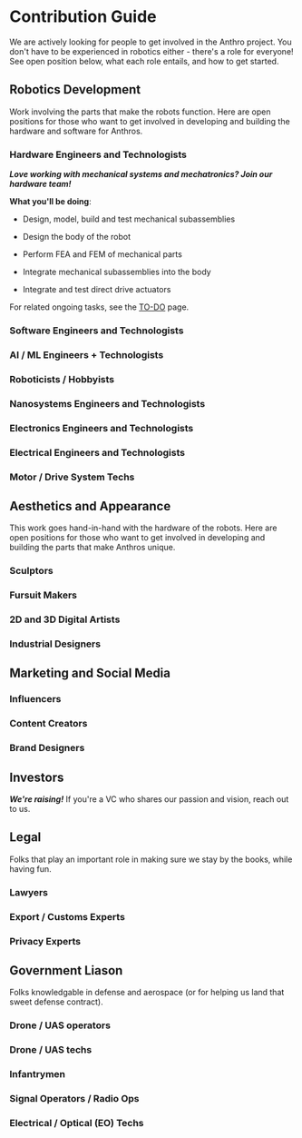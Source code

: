 # Contribution Guide

We are actively looking for people to get involved in the Anthro project. You don't have to be experienced in robotics either - there's a role for everyone! See open position below, what each role entails, and how to get started. 

## Robotics Development

Work involving the parts that make the robots function. Here are open positions for those who want to get involved in developing and building the hardware and software for Anthros. 

### Hardware Engineers and Technologists

***Love working with mechanical systems and mechatronics? Join our hardware team!***

**What you'll be doing**: 

- Design, model, build and test mechanical subassemblies 

- Design the body of the robot 

- Perform FEA and FEM of mechanical parts 

- Integrate mechanical subassemblies into the body 

- Integrate and test direct drive actuators 

For related ongoing tasks, see the [TO-DO](TO-DO.md#hardware) page.

### Software Engineers and Technologists

### AI / ML Engineers + Technologists

### Roboticists / Hobbyists

### Nanosystems Engineers and Technologists 

### Electronics Engineers and Technologists

### Electrical Engineers and Technologists

### Motor / Drive System Techs

## Aesthetics and Appearance

This work goes hand-in-hand with the hardware of the robots. Here are open positions for those who want to get involved in developing and building the parts that make Anthros unique. 

### Sculptors 

### Fursuit Makers

### 2D and 3D Digital Artists

### Industrial Designers

## Marketing and Social Media

### Influencers

### Content Creators

### Brand Designers

## Investors

***We're raising!*** If you're a VC who shares our passion and vision, reach out to us.

## Legal

Folks that play an important role in making sure we stay by the books, while having fun.

### Lawyers

### Export / Customs Experts

### Privacy Experts

## Government Liason

Folks knowledgable in defense and aerospace (or for helping us land that sweet defense contract). 

### Drone / UAS operators

### Drone / UAS techs

### Infantrymen

### Signal Operators / Radio Ops

### Electrical / Optical (EO) Techs